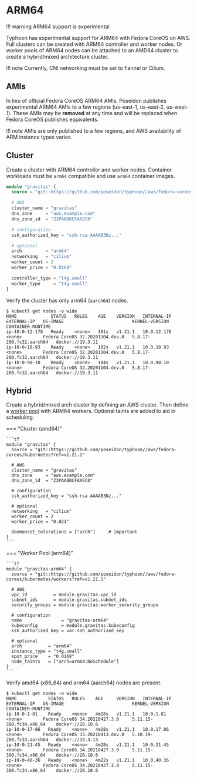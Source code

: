 # ARM64

!!! warning
    ARM64 support is experimental

Typhoon has experimental support for ARM64 with Fedora CoreOS on AWS. Full clusters can be created with ARM64 controller and worker nodes. Or worker pools of ARM64 nodes can be attached to an AMD64 cluster to create a hybrid/mixed architecture cluster.

!!! note
    Currently, CNI networking must be set to flannel or Cilium.

## AMIs

In lieu of official Fedora CoreOS ARM64 AMIs, Poseidon publishes experimental ARM64 AMIs to a few regions (us-east-1, us-east-2, us-west-1). These AMIs may be **removed** at any time and will be replaced when Fedora CoreOS publishes equivalents.

!!! note
    AMIs are only published to a few regions, and AWS availability of ARM instance types varies.

## Cluster

Create a cluster with ARM64 controller and worker nodes. Container workloads must be `arm64` compatible and use `arm64` container images.

```tf
module "gravitas" {
  source = "git::https://github.com/poseidon/typhoon//aws/fedora-coreos/kubernetes?ref=v1.21.1"

  # AWS
  cluster_name = "gravitas"
  dns_zone     = "aws.example.com"
  dns_zone_id  = "Z3PAABBCFAKEC0"

  # configuration
  ssh_authorized_key = "ssh-rsa AAAAB3Nz..."

  # optional
  arch         = "arm64"
  networking   = "cilium"
  worker_count = 2
  worker_price = "0.0168"

  controller_type = "t4g.small"
  worker_type     = "t4g.small"
}
```

Verify the cluster has only arm64 (`aarch64`) nodes.

```
$ kubectl get nodes -o wide
NAME             STATUS   ROLES    AGE    VERSION   INTERNAL-IP   EXTERNAL-IP   OS-IMAGE                          KERNEL-VERSION            CONTAINER-RUNTIME
ip-10-0-12-178   Ready    <none>   101s   v1.21.1   10.0.12.178   <none>        Fedora CoreOS 32.20201104.dev.0   5.8.17-200.fc32.aarch64   docker://19.3.11
ip-10-0-18-93    Ready    <none>   102s   v1.21.1   10.0.18.93    <none>        Fedora CoreOS 32.20201104.dev.0   5.8.17-200.fc32.aarch64   docker://19.3.11
ip-10-0-90-10    Ready    <none>   104s   v1.21.1   10.0.90.10    <none>        Fedora CoreOS 32.20201104.dev.0   5.8.17-200.fc32.aarch64   docker://19.3.11
```

## Hybrid

Create a hybrid/mixed arch cluster by defining an AWS cluster. Then define a [worker pool](worker-pools.md#aws) with ARM64 workers. Optional taints are added to aid in scheduling.

=== "Cluster (amd64)"

    ```tf
    module "gravitas" {
      source = "git::https://github.com/poseidon/typhoon//aws/fedora-coreos/kubernetes?ref=v1.21.1"

      # AWS
      cluster_name = "gravitas"
      dns_zone     = "aws.example.com"
      dns_zone_id  = "Z3PAABBCFAKEC0"

      # configuration
      ssh_authorized_key = "ssh-rsa AAAAB3Nz..."

      # optional
      networking   = "cilium"
      worker_count = 2
      worker_price = "0.021"

      daemonset_tolerations = ["arch"]     # important
    }
    ```

=== "Worker Pool (arm64)"

    ```tf
    module "gravitas-arm64" {
      source = "git::https://github.com/poseidon/typhoon//aws/fedora-coreos/kubernetes/workers?ref=v1.21.1"

      # AWS
      vpc_id          = module.gravitas.vpc_id
      subnet_ids      = module.gravitas.subnet_ids
      security_groups = module.gravitas.worker_security_groups

      # configuration
      name               = "gravitas-arm64"
      kubeconfig         = module.gravitas.kubeconfig
      ssh_authorized_key = var.ssh_authorized_key

      # optional
      arch          = "arm64"
      instance_type = "t4g.small"
      spot_price    = "0.0168"
      node_taints   = ["arch=arm64:NoSchedule"]
    }
    ```

Verify amd64 (x86_64) and arm64 (aarch64) nodes are present.

```
$ kubectl get nodes -o wide
NAME            STATUS   ROLES    AGE     VERSION   INTERNAL-IP   EXTERNAL-IP   OS-IMAGE                          KERNEL-VERSION             CONTAINER-RUNTIME
ip-10-0-1-81    Ready    <none>   4m28s   v1.21.1   10.0.1.81     <none>        Fedora CoreOS 34.20210427.3.0     5.11.15-300.fc34.x86_64    docker://20.10.6
ip-10-0-17-86   Ready    <none>   4m28s   v1.21.1   10.0.17.86    <none>        Fedora CoreOS 33.20210413.dev.0   5.10.19-200.fc33.aarch64   docker://19.3.13
ip-10-0-21-45   Ready    <none>   4m28s   v1.21.1   10.0.21.45    <none>        Fedora CoreOS 34.20210427.3.0     5.11.15-300.fc34.x86_64    docker://20.10.6
ip-10-0-40-36   Ready    <none>   4m22s   v1.21.1   10.0.40.36    <none>        Fedora CoreOS 34.20210427.3.0     5.11.15-300.fc34.x86_64    docker://20.10.6
```

